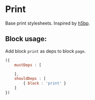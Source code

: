 # Print

Base print stylesheets. Inspired by [h5bp](https://github.com/h5bp/html5-boilerplate).

## Block usage:

Add block `print` as deps to block `page`.

``` js
({
    mustDeps : [

    ],
    shouldDeps : [
        { block : 'print' }
    ]
})

```
